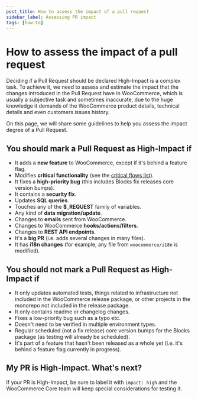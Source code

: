 ```yaml
---
post_title: How to assess the impact of a pull request
sidebar_label: Assessing PR impact
tags: [how-to]
---
```


# How to assess the impact of a pull request

Deciding if a Pull Request should be declared High-Impact is a complex task. To achieve it, we need to assess and estimate the impact that the changes introduced in the Pull Request have in WooCommerce, which is usually a subjective task and sometimes inaccurate, due to the huge knowledge it demands of the WooCommerce product details, technical details and even customers issues history.

On this page, we will share some guidelines to help you assess the impact degree of a Pull Request.

## You should mark a Pull Request as High-Impact if

- It adds a **new feature** to WooCommerce, except if it's behind a feature flag.
- Modifies **critical functionality** (see the [critical flows list](https://github.com/woocommerce/woocommerce/wiki/Critical-Flows)).
- It fixes a **high-priority bug** (this includes Blocks fix releases core version bumps).
- It contains a **security fix**.
- Updates **SQL queries**.
- Touches any of the **$_REQUEST** family of variables.
- Any kind of **data migration/update**.
- Changes to **emails** sent from WooCommerce.
- Changes to WooCommerce **hooks/actions/filters**.
- Changes to **REST API endpoints**.
- It's a **big PR** (i.e. adds several changes in many files).
- It has **i18n changes** (for example, any file from `woocommerce/i18n` is modified).

## You should not mark a Pull Request as High-Impact if

- It only updates automated tests, things related to infrastructure not included in the WooCommerce release package, or other projects in the monorepo not included in the release package.
- It only contains readme or changelog changes.
- Fixes a low-priority bug such as a typo etc.
- Doesn't need to be verified in multiple environment types.
- Regular scheduled (not a fix release) core version bumps for the Blocks package (as testing will already be scheduled).
- It's part of a feature that hasn't been released as a whole yet (i.e. it's behind a feature flag currently in progress).

## My PR is High-Impact. What's next?

If your PR is High-Impact, be sure to label it with `impact: high` and the WooCommerce Core team will keep special considerations for testing it.
